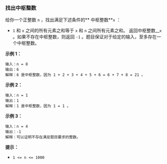 ### 找出中枢整数 ###
给你一个正整数 `n` ，找出满足下述条件的** 中枢整数**`x` ：

* `1` 和 `x` 之间的所有元素之和等于 `x` 和 `n` 之间所有元素之和。
返回中枢整数__`x` 。如果不存在中枢整数，则返回 `-1` 。题目保证对于给定的输入，至多存在一个中枢整数。



**示例 1：**

```
输入：n = 8
输出：6
解释：6 是中枢整数，因为 1 + 2 + 3 + 4 + 5 + 6 = 6 + 7 + 8 = 21 。
```

**示例 2：**

```
输入：n = 1
输出：1
解释：1 是中枢整数，因为 1 = 1 。
```

**示例 3：**

```
输入：n = 4
输出：-1
解释：可以证明不存在满足题目要求的整数。
```



**提示：**

* `1 <= n <= 1000`

